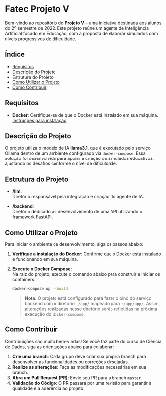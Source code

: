 # Fatec Projeto V

Bem-vindo ao repositório do **Projeto V** – uma iniciativa destinada aos alunos do 2º semestre de 2022. Este projeto reúne um agente de Inteligência Artificial focado em Educação, com a proposta de elaborar simulados com níveis progressivos de dificuldade.

## Índice

- [Requisitos](#requisitos)
- [Descrição do Projeto](#descrição-do-projeto)
- [Estrutura do Projeto](#estrutura-do-projeto)
- [Como Utilizar o Projeto](#como-utilizar-o-projeto)
- [Como Contribuir](#como-contribuir)

## Requisitos

- **Docker**: Certifique-se de que o Docker está instalado em sua máquina.  
  [Instruções para instalação](https://docs.docker.com/get-docker/)

## Descrição do Projeto

O projeto utiliza o modelo de IA **llama3.1**, que é executado pelo serviço Ollama dentro de um ambiente configurado via `docker-compose`. Essa solução foi desenvolvida para apoiar a criação de simulados educativos, ajustando os desafios conforme o nível de dificuldade.

## Estrutura do Projeto

- **/llm**:  
  Diretório responsável pela integração e criação do agente de IA.

- **/backend**:  
  Diretório dedicado ao desenvolvimento de uma API utilizando o framework [FastAPI](https://fastapi.tiangolo.com/).

## Como Utilizar o Projeto

Para iniciar o ambiente de desenvolvimento, siga os passos abaixo:

1. **Verifique a instalação do Docker**: Confirme que o Docker está instalado e funcionando em sua máquina.
2. **Execute o Docker Compose**:  
   Na raiz do projeto, execute o comando abaixo para construir e iniciar os containers:

   ```bash
   docker-compose up --build
   ```

   > **Nota:** O projeto está configurado para fazer o bind do serviço backend com o diretório `./app/` mapeado para `:/app/app/`. Assim, alterações realizadas nesse diretório serão refletidas na próxima execução do `docker-compose`.

## Como Contribuir

Contribuições são muito bem-vindas! Se você faz parte do curso de Ciência de Dados, siga as orientações abaixo para colaborar:

1. **Crie uma branch**: Cada grupo deve criar sua própria branch para desenvolver as funcionalidades ou correções desejadas.
2. **Realize as alterações**: Faça as modificações necessárias em sua branch.
3. **Abra um Pull Request (PR)**: Envie seu PR para a branch `master`. 
4. **Validação do Código**: O PR passará por uma revisão para garantir a qualidade e a aderência ao projeto.

